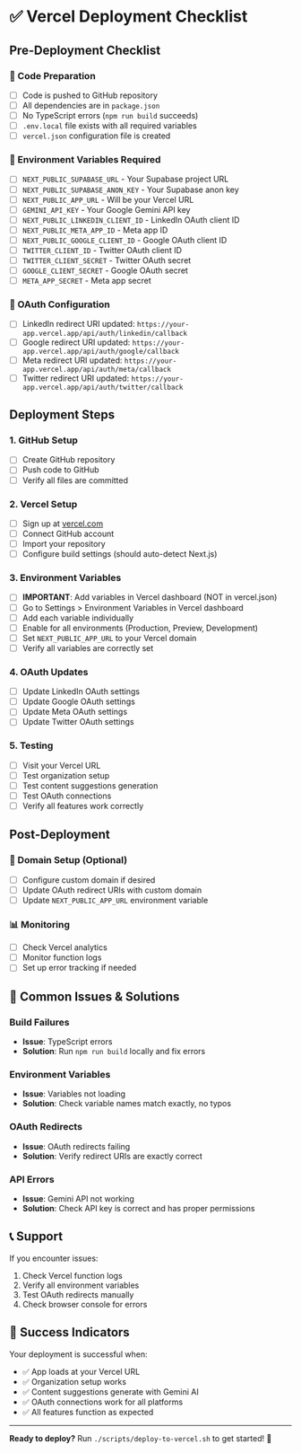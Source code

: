 # ✅ Vercel Deployment Checklist

## Pre-Deployment Checklist

### 📁 Code Preparation
- [ ] Code is pushed to GitHub repository
- [ ] All dependencies are in `package.json`
- [ ] No TypeScript errors (`npm run build` succeeds)
- [ ] `.env.local` file exists with all required variables
- [ ] `vercel.json` configuration file is created

### 🔑 Environment Variables Required
- [ ] `NEXT_PUBLIC_SUPABASE_URL` - Your Supabase project URL
- [ ] `NEXT_PUBLIC_SUPABASE_ANON_KEY` - Your Supabase anon key
- [ ] `NEXT_PUBLIC_APP_URL` - Will be your Vercel URL
- [ ] `GEMINI_API_KEY` - Your Google Gemini API key
- [ ] `NEXT_PUBLIC_LINKEDIN_CLIENT_ID` - LinkedIn OAuth client ID
- [ ] `NEXT_PUBLIC_META_APP_ID` - Meta app ID
- [ ] `NEXT_PUBLIC_GOOGLE_CLIENT_ID` - Google OAuth client ID
- [ ] `TWITTER_CLIENT_ID` - Twitter OAuth client ID
- [ ] `TWITTER_CLIENT_SECRET` - Twitter OAuth secret
- [ ] `GOOGLE_CLIENT_SECRET` - Google OAuth secret
- [ ] `META_APP_SECRET` - Meta app secret

### 🔗 OAuth Configuration
- [ ] LinkedIn redirect URI updated: `https://your-app.vercel.app/api/auth/linkedin/callback`
- [ ] Google redirect URI updated: `https://your-app.vercel.app/api/auth/google/callback`
- [ ] Meta redirect URI updated: `https://your-app.vercel.app/api/auth/meta/callback`
- [ ] Twitter redirect URI updated: `https://your-app.vercel.app/api/auth/twitter/callback`

## Deployment Steps

### 1. GitHub Setup
- [ ] Create GitHub repository
- [ ] Push code to GitHub
- [ ] Verify all files are committed

### 2. Vercel Setup
- [ ] Sign up at [vercel.com](https://vercel.com)
- [ ] Connect GitHub account
- [ ] Import your repository
- [ ] Configure build settings (should auto-detect Next.js)

### 3. Environment Variables
- [ ] **IMPORTANT**: Add variables in Vercel dashboard (NOT in vercel.json)
- [ ] Go to Settings > Environment Variables in Vercel dashboard
- [ ] Add each variable individually
- [ ] Enable for all environments (Production, Preview, Development)
- [ ] Set `NEXT_PUBLIC_APP_URL` to your Vercel domain
- [ ] Verify all variables are correctly set

### 4. OAuth Updates
- [ ] Update LinkedIn OAuth settings
- [ ] Update Google OAuth settings
- [ ] Update Meta OAuth settings
- [ ] Update Twitter OAuth settings

### 5. Testing
- [ ] Visit your Vercel URL
- [ ] Test organization setup
- [ ] Test content suggestions generation
- [ ] Test OAuth connections
- [ ] Verify all features work correctly

## Post-Deployment

### 🎯 Domain Setup (Optional)
- [ ] Configure custom domain if desired
- [ ] Update OAuth redirect URIs with custom domain
- [ ] Update `NEXT_PUBLIC_APP_URL` environment variable

### 📊 Monitoring
- [ ] Check Vercel analytics
- [ ] Monitor function logs
- [ ] Set up error tracking if needed

## 🚨 Common Issues & Solutions

### Build Failures
- **Issue**: TypeScript errors
- **Solution**: Run `npm run build` locally and fix errors

### Environment Variables
- **Issue**: Variables not loading
- **Solution**: Check variable names match exactly, no typos

### OAuth Redirects
- **Issue**: OAuth redirects failing
- **Solution**: Verify redirect URIs are exactly correct

### API Errors
- **Issue**: Gemini API not working
- **Solution**: Check API key is correct and has proper permissions

## 📞 Support

If you encounter issues:
1. Check Vercel function logs
2. Verify all environment variables
3. Test OAuth redirects manually
4. Check browser console for errors

## 🎉 Success Indicators

Your deployment is successful when:
- ✅ App loads at your Vercel URL
- ✅ Organization setup works
- ✅ Content suggestions generate with Gemini AI
- ✅ OAuth connections work for all platforms
- ✅ All features function as expected

---

**Ready to deploy?** Run `./scripts/deploy-to-vercel.sh` to get started! 🚀
